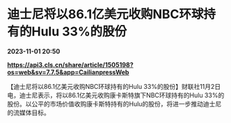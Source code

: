 # 迪士尼将以86.1亿美元收购NBC环球持有的Hulu 33%的股份

**2023-11-01 20:50**

**https://api3.cls.cn/share/article/1505198?os=web&sv=7.7.5&app=CailianpressWeb**

【迪士尼将以86.1亿美元收购NBC环球持有的Hulu 33%的股份】财联社11月2日电，迪士尼表示，将以86.1亿美元收购康卡斯特旗下NBC环球持有的Hulu 33%的股份。以公平的市场价值收购康卡斯特持有的Hulu的股份，将进一步推动迪士尼的流媒体目标。